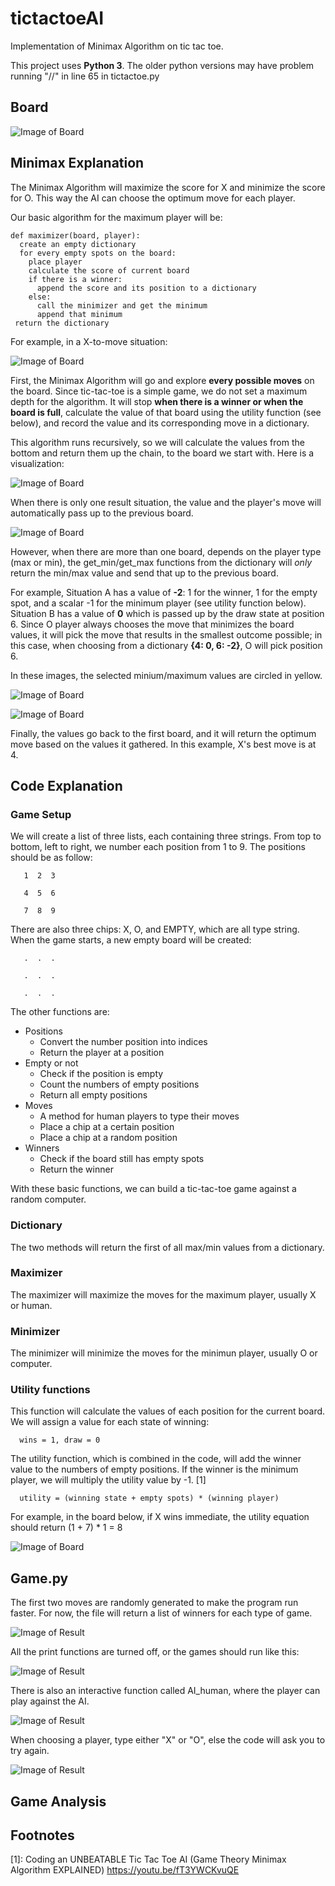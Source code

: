 # tictactoeAI

Implementation of Minimax Algorithm on tic tac toe.

This project uses **Python 3**. The older python versions may have problem running "//" in line 65 in tictactoe.py

## Board
![Image of Board](images/Board.jpg)

## Minimax Explanation

The Minimax Algorithm will maximize the score for X and minimize the score for O. This way the AI can choose the optimum move for each player.

Our basic algorithm for the maximum player will be:
```
def maximizer(board, player):
  create an empty dictionary
  for every empty spots on the board:
    place player
    calculate the score of current board
    if there is a winner:
      append the score and its position to a dictionary
    else:
      call the minimizer and get the minimum
      append that minimum
 return the dictionary
```

For example, in a X-to-move situation:

![Image of Board](images/0.png)

First, the Minimax Algorithm will go and explore **every possible moves** on the board. Since tic-tac-toe is a simple game, we do not set a maximum depth for the algorithm. It will stop **when there is a winner or when the board is full**, calculate the value of that board using the utility function (see below), and record the value and its corresponding move in a dictionary.

This algorithm runs recursively, so we will calculate the values from the bottom and return them up the chain, to the board we start with. Here is a visualization:

![Image of Board](images/1.png)

When there is only one result situation, the value and the player's move will automatically pass up to the previous board. 

![Image of Board](images/2.png)

However, when there are more than one board, depends on the player type (max or min), the get_min/get_max functions from the dictionary will *only* return the min/max value and send that up to the previous board. 

For example, Situation A has a value of **-2**: 1 for the winner, 1 for the empty spot, and a scalar -1 for the minimum player (see utility function below). Situation B has a value of **0** which is passed up by the draw state at position 6. Since O player always chooses the move that minimizes the board values, it will pick the move that results in the smallest outcome possible; in this case, when choosing from a dictionary **{4: 0, 6: -2}**, O will pick position 6.

In these images, the selected minium/maximum values are circled in yellow. 

![Image of Board](images/3.png)

![Image of Board](images/4.png)

Finally, the values go back to the first board, and it will return the optimum move based on the values it gathered. In this example, X's best move is at 4. 

## Code Explanation
  ### Game Setup
   We will create a list of three lists, each containing three strings. From top to bottom, left to right, we number each position from 1 to 9. The positions should be as follow:
   
```
   1  2  3
   
   4  5  6
   
   7  8  9
```   
   There are also three chips: X, O, and EMPTY, which are all type string. When the game starts, a new empty board will be created:
   
```
   .  .  .
   
   .  .  .
   
   .  .  .
```

   The other functions are:
   * Positions
      * Convert the number position into indices
      * Return the player at a position
   * Empty or not
      * Check if the position is empty
      * Count the numbers of empty positions
      * Return all empty positions
   * Moves
      * A method for human players to type their moves
      * Place a chip at a certain position
      * Place a chip at a random position
   * Winners
      * Check if the board still has empty spots
      * Return the winner
      
   With these basic functions, we can build a tic-tac-toe game against a random computer.
      
  ### Dictionary
   The two methods will return the first of all max/min values from a dictionary.
   
  ### Maximizer
   The maximizer will maximize the moves for the maximum player, usually X or human.
   
  ### Minimizer
   The minimizer will minimize the moves for the minimun player, usually O or computer.
   
  ### Utility functions
   This function will calculate the values of each position for the current board. 
   We will assign a value for each state of winning: 
   
      wins = 1, draw = 0
      
   The utility function, which is combined in the code, will add the winner value to the numbers of empty positions. If the winner is the minimum player, we will multiply the utility value by -1. [1]
   
      utility = (winning state + empty spots) * (winning player)
      
   For example, in the board below, if X wins immediate, the utility equation should return (1 + 7) * 1 = 8
   
   ![Image of Board](images/Board.jpg)
   
## Game.py

The first two moves are randomly generated to make the program run faster. For now, the file will return a list of winners for each type of game.

![Image of Result](images/result.png)

All the print functions are turned off, or the games should run like this:

![Image of Result](images/Run.png)

There is also an interactive function called AI_human, where the player can play against the AI.

![Image of Result](images/player.png)

When choosing a player, type either "X" or "O", else the code will ask you to try again.

![Image of Result](images/wrong.png)

## Game Analysis


## Footnotes
[1]: Coding an UNBEATABLE Tic Tac Toe AI (Game Theory Minimax Algorithm EXPLAINED) https://youtu.be/fT3YWCKvuQE
